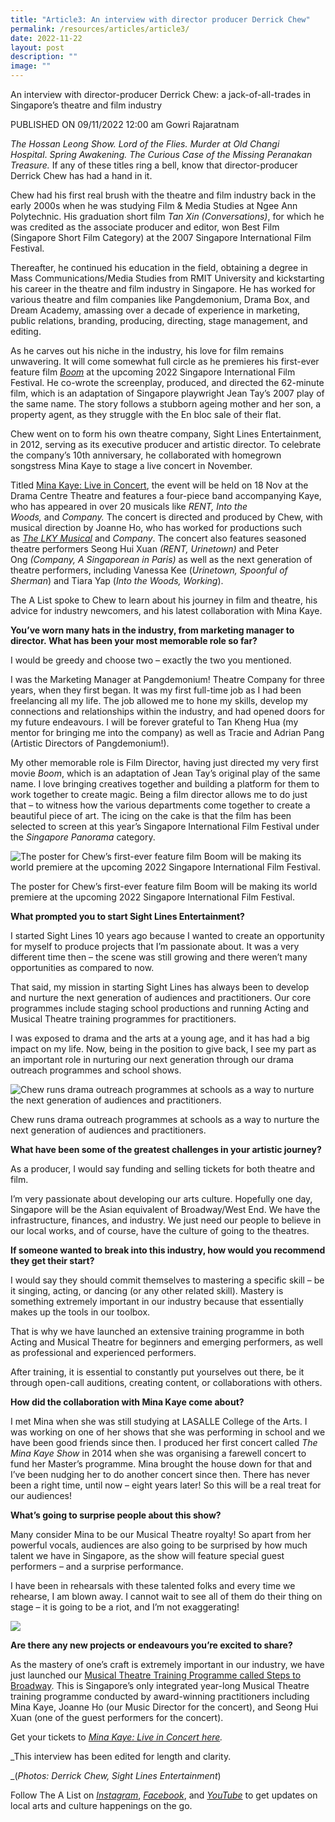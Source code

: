 ```yaml
---
title: "Article3: An interview with director producer Derrick Chew"
permalink: /resources/articles/article3/
date: 2022-11-22
layout: post
description: ""
image: ""
---
```

An interview with director-producer Derrick Chew: a jack-of-all-trades in Singapore’s theatre and film industry

PUBLISHED ON
09/11/2022 12:00 am
Gowri Rajaratnam


_The Hossan Leong Show. Lord of the Flies. Murder at Old Changi Hospital_. _Spring Awakening. The Curious Case of the Missing Peranakan Treasure._ If any of these titles ring a bell, know that director-producer Derrick Chew has had a hand in it.  
  
Chew had his first real brush with the theatre and film industry back in the early 2000s when he was studying Film & Media Studies at Ngee Ann Polytechnic. His graduation short film _Tan Xin (Conversations)_, for which he was credited as the associate producer and editor, won Best Film (Singapore Short Film Category) at the 2007 Singapore International Film Festival.

Thereafter, he continued his education in the field, obtaining a degree in Mass Communications/Media Studies from RMIT University and kickstarting his career in the theatre and film industry in Singapore. He has worked for various theatre and film companies like Pangdemonium, Drama Box, and Dream Academy, amassing over a decade of experience in marketing, public relations, branding, producing, directing, stage management, and editing.  
  
As he carves out his niche in the industry, his love for film remains unwavering. It will come somewhat full circle as he premieres his first-ever feature film [_Boom_](https://sgiff.com/films/boom/) at the upcoming 2022 Singapore International Film Festival. He co-wrote the screenplay, produced, and directed the 62-minute film, which is an adaptation of Singapore playwright Jean Tay’s 2007 play of the same name. The story follows a stubborn ageing mother and her son, a property agent, as they struggle with the En bloc sale of their flat.

Chew went on to form his own theatre company, Sight Lines Entertainment, in 2012, serving as its executive producer and artistic director. To celebrate the company’s 10th anniversary, he collaborated with homegrown songstress Mina Kaye to stage a live concert in November.

Titled [Mina Kaye: Live in Concert](https://www.a-list.sg/event-details?event_id=a-list-sg_mina-kaye-live-in-concert-2022-11), the event will be held on 18 Nov at the Drama Centre Theatre and features a four-piece band accompanying Kaye, who has appeared in over 20 musicals like _RENT, Into the Woods,_ and _Company._ The concert is directed and produced by Chew, with musical direction by Joanne Ho, who has worked for productions such as [_The_ _LKY Musical_](https://www.a-list.sg/the-lky-musical-review-the-closest-this-generation-will-get-to-experiencing-the-road-to-singapores-independence/) and _Company_. The concert also features seasoned theatre performers Seong Hui Xuan _(RENT, Urinetown)_ and Peter Ong _(Company, A Singaporean in Paris)_ as well as the next generation of theatre performers, including Vanessa Kee (_Urinetown, Spoonful of Sherman_) and Tiara Yap (_Into the Woods, Working_).  
  
The A List spoke to Chew to learn about his journey in film and theatre, his advice for industry newcomers, and his latest collaboration with Mina Kaye. 

**You’ve worn many hats in the industry, from marketing manager to director. What has been your most memorable role so far?**

I would be greedy and choose two – exactly the two you mentioned.

I was the Marketing Manager at Pangdemonium! Theatre Company for three years, when they first began. It was my first full-time job as I had been freelancing all my life. The job allowed me to hone my skills, develop my connections and relationships within the industry, and had opened doors for my future endeavours. I will be forever grateful to Tan Kheng Hua (my mentor for bringing me into the company) as well as Tracie and Adrian Pang (Artistic Directors of Pangdemonium!).

My other memorable role is Film Director, having just directed my very first movie _Boom_, which is an adaptation of Jean Tay’s original play of the same name. I love bringing creatives together and building a platform for them to work together to create magic. Being a film director allows me to do just that – to witness how the various departments come together to create a beautiful piece of art. The icing on the cake is that the film has been selected to screen at this year’s Singapore International Film Festival under the _Singapore Panorama_ category.

![The poster for Chew’s first-ever feature film Boom will be making its world premiere at the upcoming 2022 Singapore International Film Festival.](https://www.a-list.sg/wp-content/uploads/2022/11/1.-Boom-Poster-1024x576.jpg)

The poster for Chew’s first-ever feature film Boom will be making its world premiere at the upcoming 2022 Singapore International Film Festival.

**What prompted you to start Sight Lines Entertainment?**

I started Sight Lines 10 years ago because I wanted to create an opportunity for myself to produce projects that I’m passionate about. It was a very different time then – the scene was still growing and there weren’t many opportunities as compared to now.

That said, my mission in starting Sight Lines has always been to develop and nurture the next generation of audiences and practitioners. Our core programmes include staging school productions and running Acting and Musical Theatre training programmes for practitioners.

I was exposed to drama and the arts at a young age, and it has had a big impact on my life. Now, being in the position to give back, I see my part as an important role in nurturing our next generation through our drama outreach programmes and school shows.

![Chew runs drama outreach programmes at schools as a way to nurture the next generation of audiences and practitioners.](https://www.a-list.sg/wp-content/uploads/2022/11/2.-School-Outreach--1024x768.jpg)

Chew runs drama outreach programmes at schools as a way to nurture the next generation of audiences and practitioners.

**What have been some of the greatest challenges in your artistic journey?**

As a producer, I would say funding and selling tickets for both theatre and film.

I’m very passionate about developing our arts culture. Hopefully one day, Singapore will be the Asian equivalent of Broadway/West End. We have the infrastructure, finances, and industry. We just need our people to believe in our local works, and of course, have the culture of going to the theatres.

**If someone wanted to break into this industry, how would you recommend they get their start?**

I would say they should commit themselves to mastering a specific skill – be it singing, acting, or dancing (or any other related skill). Mastery is something extremely important in our industry because that essentially makes up the tools in our toolbox.

That is why we have launched an extensive training programme in both Acting and Musical Theatre for beginners and emerging performers, as well as professional and experienced performers.

After training, it is essential to constantly put yourselves out there, be it through open-call auditions, creating content, or collaborations with others.  
  
**How did the collaboration with Mina Kaye come about?**

I met Mina when she was still studying at LASALLE College of the Arts. I was working on one of her shows that she was performing in school and we have been good friends since then. I produced her first concert called _The Mina Kaye Show_ in 2014 when she was organising a farewell concert to fund her Master’s programme. Mina brought the house down for that and I’ve been nudging her to do another concert since then. There has never been a right time, until now – eight years later! So this will be a real treat for our audiences!

**What’s going to surprise people about this show?**

Many consider Mina to be our Musical Theatre royalty! So apart from her powerful vocals, audiences are also going to be surprised by how much talent we have in Singapore, as the show will feature special guest performers – and a surprise performance.

I have been in rehearsals with these talented folks and every time we rehearse, I am blown away. I cannot wait to see all of them do their thing on stage – it is going to be a riot, and I’m not exaggerating!

![](https://www.a-list.sg/wp-content/uploads/2022/11/Steps-to-Broadway-Banner-1024x342.jpg)

**Are there any new projects or endeavours you’re excited to share?**

As the mastery of one’s craft is extremely important in our industry, we have just launched our [Musical Theatre Training Programme called Steps to Broadway](http://www.sightlines.com.sg/mt-workshop). This is Singapore’s only integrated year-long Musical Theatre training programme conducted by award-winning practitioners including Mina Kaye, Joanne Ho (our Music Director for the concert), and Seong Hui Xuan (one of the guest performers for the concert).  
  
Get your tickets to [_Mina Kaye: Live in Concert here_](https://www.sistic.com.sg/events/mina1122)_._  
  
_This interview has been edited for length and clarity.  
  
_(_Photos: Derrick Chew, Sight Lines Entertainment_)  
  
Follow The A List on [_Instagram_](https://www.instagram.com/alistsg/), [_Facebook_](https://www.facebook.com/TheAListSG/), and [_YouTube_](https://www.youtube.com/user/AListSG) to get updates on local arts and culture happenings on the go.
